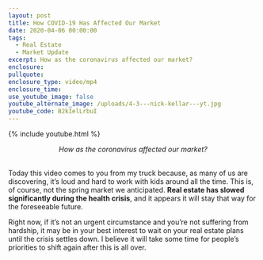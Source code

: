```yaml
---
layout: post
title: How COVID-19 Has Affected Our Market
date: 2020-04-06 00:00:00
tags:
  - Real Estate
  - Market Update
excerpt: How as the coronavirus affected our market?
enclosure:
pullquote:
enclosure_type: video/mp4
enclosure_time:
use_youtube_image: false
youtube_alternate_image: /uploads/4-3---nick-kellar---yt.jpg
youtube_code: B2kIelLrbuI
---
```


{% include youtube.html %}

<center><em>How as the coronavirus affected our market?</em></center>

<br>Today this video comes to you from my truck because, as many of us are discovering, it’s loud and hard to work with kids around all the time. This is, of course, not the spring market we anticipated. **Real estate has slowed significantly during the health crisis**, and it appears it will stay that way for the foreseeable future.

Right now, if it’s not an urgent circumstance and you’re not suffering from hardship, it may be in your best interest to wait on your real estate plans until the crisis settles down. I believe it will take some time for people’s priorities to shift again after this is all over.